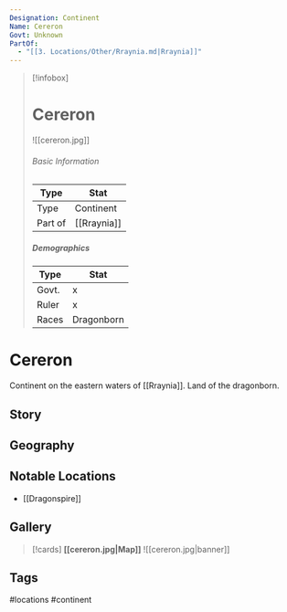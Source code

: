 ```yaml
---
Designation: Continent
Name: Cereron
Govt: Unknown
PartOf:
  - "[[3. Locations/Other/Rraynia.md|Rraynia]]"
---
```

> [!infobox]
> # Cereron
> ![[cereron.jpg]]
> ###### Basic Information
> | Type | Stat |
> | ---- | ---- |
> | Type| Continent |
> | Part of | [[Rraynia]] |
> ##### Demographics
> | Type | Stat |
> | ---- | ---- |
> | Govt. | x |
> | Ruler | x |
> |Races|Dragonborn|

# Cereron
Continent on the eastern waters of [[Rraynia]]. Land of the dragonborn.

## Story

## Geography

##  Notable Locations
- [[Dragonspire]]

## Gallery
>[!cards]
>**[[cereron.jpg|Map]]**
>![[cereron.jpg|banner]]

## Tags
#locations #continent 
